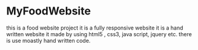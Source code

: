 # MyFoodWebsite
this is a food website project it is a fully responsive website it is a hand written website it made by using html5 , css3, java script, jquery etc. there is use moastly hand written code.
